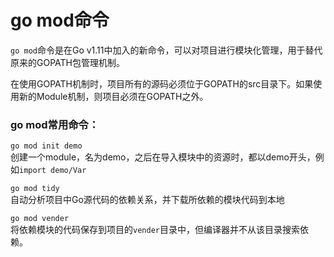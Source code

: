# go mod命令
`go mod`命令是在Go v1.11中加入的新命令，可以对项目进行模块化管理，用于替代原来的GOPATH包管理机制。

在使用GOPATH机制时，项目所有的源码必须位于GOPATH的src目录下。如果使用新的Module机制，则项目必须在GOPATH之外。

### go mod常用命令：
`go mod init demo`
<br>创建一个module，名为demo，之后在导入模块中的资源时，都以demo开头，例如`import demo/Var`

`go mod tidy`
<br>自动分析项目中Go源代码的依赖关系，并下载所依赖的模块代码到本地

`go mod vender`
<br>将依赖模块的代码保存到项目的`vender`目录中，但编译器并不从该目录搜索依赖。